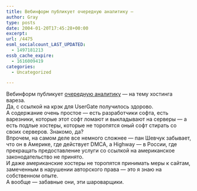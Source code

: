 ```yaml
---
title: Вебинформ публикует очередную аналитику —
author: Gray
type: posts
date: 2004-01-20T17:45:28+00:00
excerpt:
url: /4475
esml_socialcount_LAST_UPDATED:
  - 1497181213
essb_cache_expire:
  - 1616009419
categories:
  - Uncategorized

---
```








Вебинформ публикует <a href="http://webinform.ru/comments/541.html" target="_blank">очередную аналитику</a> &#8212; на тему хостинга вареза.  
Да, с ссылкой на крэк для UserGate получилось здорово.  
А содержание очень простое &#8212; есть разработчики софта, есть варезники, которые этот софт ломают и выкладывают на серверы &#8212; а есть подлые хостеры, которые не торопятся оный софт стирать со своих серверов. Знакомо, да?  
Впрочем, на самом деле все немного сложнее &#8212; пан Шевчук забывает, что он в Америке, где действует DMCA, а Highway &#8212; в России, где прекращать предоставление услуги со ссылкой на американское законодательство не принято.  
И даже американские хостеры не торопятся принимать меры к сайтам, замеченным в нарушении авторского права &#8212; это я знаю на собственном опыте.  
А вообще &#8212; забавные они, эти шароварщики.